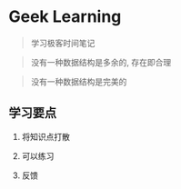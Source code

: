 # Geek Learning

> 学习极客时间笔记

> 没有一种数据结构是多余的, 存在即合理

> 没有一种数据结构是完美的

## 学习要点

1. 将知识点打散

2. 可以练习

3. 反馈
